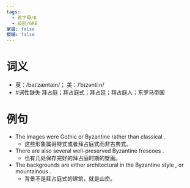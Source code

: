 ```yaml
---
tags:
  - 首字母/B
  - 级别/GRE
掌握: false
模糊: false
---
```

# 词义
- 英：/baɪˈzæntaɪn/； 美：/ˈbɪzəntiːn/
- #词性缺失 拜占庭；拜占庭式；拜占廷；拜占庭人；东罗马帝国
# 例句
- The images were Gothic or Byzantine rather than classical .
	- 这些形象属哥特式或者拜占庭式而非古典式。
- There are also several well-preserved Byzantine frescoes .
	- 也有几处保存完好的拜占庭时期的壁画。
- The backgrounds are either architectural in the Byzantine style , or mountainous .
	- 背景不是拜占庭式的建筑，就是山峦。
